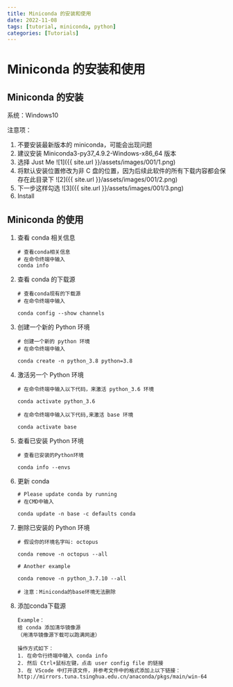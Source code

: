```yaml
---
title: Miniconda 的安装和使用
date: 2022-11-08
tags: [tutorial, miniconda, python]
categories: [Tutorials]
---
```


# Miniconda 的安装和使用

## Miniconda 的安装

系统：Windows10

注意项：
1. 不要安装最新版本的 miniconda，可能会出现问题
2. 建议安装 Miniconda3-py37_4.9.2-Windows-x86_64 版本
3. 选择 Just Me
![1]({{ site.url }}/assets/images/001/1.png)
4. 将默认安装位置修改为非 C 盘的位置，因为后续此软件的所有下载内容都会保存在此目录下
![2]({{ site.url }}/assets/images/001/2.png)
5. 下一步这样勾选
![3]({{ site.url }}/assets/images/001/3.png)
6. Install

## Miniconda 的使用

1. 查看 conda 相关信息

   ```t
   # 查看conda相关信息
   # 在命令终端中输入
   conda info
   ```

2. 查看 conda 的下载源

   ```t
   # 查看conda现有的下载源
   # 在命令终端中输入
   
   conda config --show channels
   ```

3. 创建一个新的 Python 环境

   ```t
   # 创建一个新的 python 环境
   # 在命令终端中输入
   
   conda create -n python_3.8 python=3.8
   ```

4. 激活另一个 Python 环境

   ```t
   # 在命令终端中输入以下代码，来激活 python_3.6 环境
   
   conda activate python_3.6
   
   # 在命令终端中输入以下代码,来激活 base 环境
   
   conda activate base
   ```

5. 查看已安装 Python 环境

   ```t
   # 查看已安装的Python环境
   
   conda info --envs
   ```

6. 更新 conda

   ```t
   # Please update conda by running
   # 在CMD中输入
   
   conda update -n base -c defaults conda
   ```

7. 删除已安装的 Python 环境

   ```t
   # 假设你的环境名字叫: octopus
   
   conda remove -n octopus --all
   
   # Another example
   
   conda remove -n python_3.7.10 --all
   
   # 注意：Miniconda的base环境无法删除
   ```

8. 添加conda下载源

   ```t
   Example：
   给 conda 添加清华镜像源
   （用清华镜像源下载可以跑满网速）
   
   操作方式如下：
   1. 在命令行终端中输入 conda info
   2. 然后 Ctrl+鼠标左键，点击 user config file 的链接
   3. 在 VScode 中打开该文件，并参考文件中的格式添加上以下链接：
   http://mirrors.tuna.tsinghua.edu.cn/anaconda/pkgs/main/win-64
   ```
